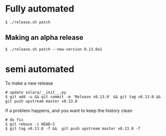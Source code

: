 
# Fully automated

    $ ./release.sh patch


## Making an alpha release


    $ ./release.sh patch --new-version 0.13.0a1


# semi automated
To make a new release
```
# update solara/__init__.py
$ git add -u && git commit -m 'Release v0.13.0' && git tag v0.13.0 && git push upstream master v0.13.0
```


If a problem happens, and you want to keep the history clean
```
# do fix
$ git rebase -i HEAD~3
$ git tag v0.13.0 -f &&  git push upstream master v0.13.0 -f
```
